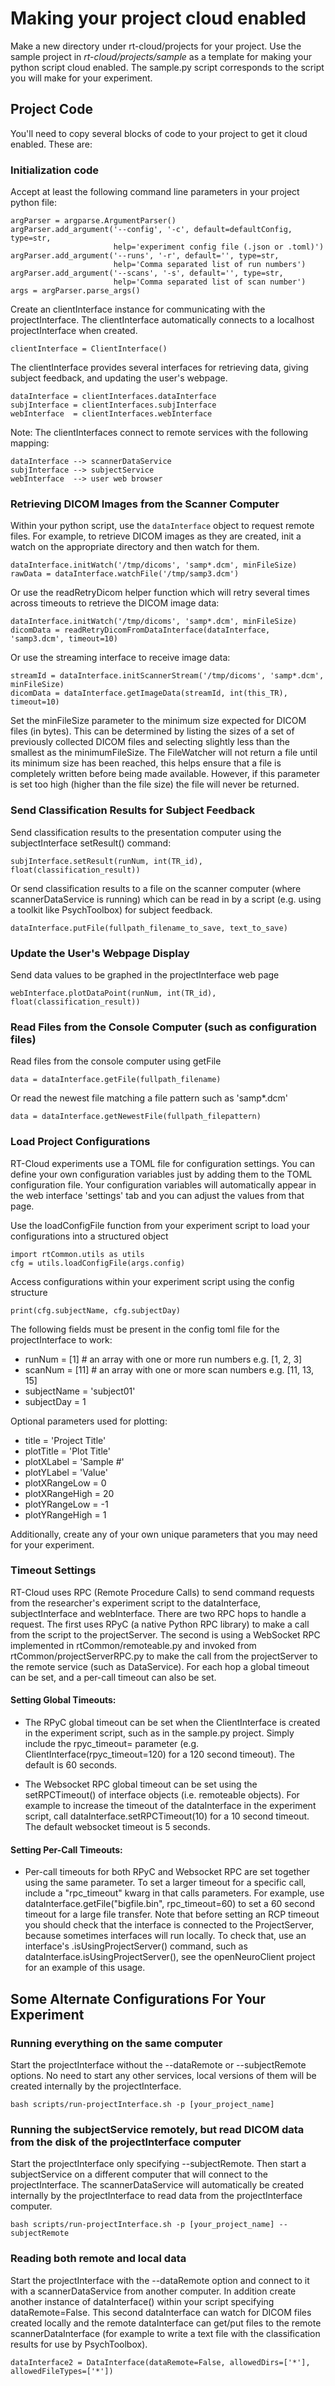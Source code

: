 # **Making your project cloud enabled**
Make a new directory under rt-cloud/projects for your project.
Use the sample project in *rt-cloud/projects/sample* as a template for making your python script cloud enabled. The sample.py script corresponds to the script you will make for your experiment.

## **Project Code**
You'll need to copy several blocks of code to your project to get it cloud enabled. These are:

### **Initialization code**

Accept at least the following command line parameters in your project python file:

    argParser = argparse.ArgumentParser()
    argParser.add_argument('--config', '-c', default=defaultConfig, type=str,
                           help='experiment config file (.json or .toml)')
    argParser.add_argument('--runs', '-r', default='', type=str,
                           help='Comma separated list of run numbers')
    argParser.add_argument('--scans', '-s', default='', type=str,
                           help='Comma separated list of scan number')
    args = argParser.parse_args()

Create an clientInterface instance for communicating with the projectInterface. The clientInterface automatically connects to a localhost projectInterface when created.

    clientInterface = ClientInterface()

The clientInterface provides several interfaces for retrieving data, giving subject feedback, and updating the user's webpage.

    dataInterface = clientInterfaces.dataInterface
    subjInterface = clientInterfaces.subjInterface
    webInterface  = clientInterfaces.webInterface

Note: The clientInterfaces connect to remote services with the following mapping:

    dataInterface --> scannerDataService
    subjInterface --> subjectService
    webInterface  --> user web browser

### **Retrieving DICOM Images from the Scanner Computer**

Within your python script, use the `dataInterface` object to request remote files. For example, to retrieve DICOM images as they are created, init a watch on the appropriate directory and then watch for them.

    dataInterface.initWatch('/tmp/dicoms', 'samp*.dcm', minFileSize)
    rawData = dataInterface.watchFile('/tmp/samp3.dcm')

Or use the readRetryDicom helper function which will retry several times across timeouts to retrieve the DICOM image data:

    dataInterface.initWatch('/tmp/dicoms', 'samp*.dcm', minFileSize)
    dicomData = readRetryDicomFromDataInterface(dataInterface, 'samp3.dcm', timeout=10)

Or use the streaming interface to receive image data:

    streamId = dataInterface.initScannerStream('/tmp/dicoms', 'samp*.dcm', minFileSize)
    dicomData = dataInterface.getImageData(streamId, int(this_TR), timeout=10)

Set the minFileSize parameter to the minimum size expected for DICOM files (in bytes). This can be determined by listing the sizes of a set of previously collected DICOM files and selecting slightly less than the smallest as the minimumFileSize. The FileWatcher will not return a file until its minimum size has been reached, this helps ensure that a file is completely written before being made available. However, if this parameter is set too high (higher than the file size) the file will never be returned.

### **Send Classification Results for Subject Feedback**

Send classification results to the presentation computer using the subjectInterface setResult() command:

    subjInterface.setResult(runNum, int(TR_id), float(classification_result))

Or send classification results to a file on the scanner computer (where scannerDataService is running) which can be read in by a script (e.g. using a toolkit like PsychToolbox) for subject feedback.

    dataInterface.putFile(fullpath_filename_to_save, text_to_save)

### **Update the User's Webpage Display**
Send data values to be graphed in the projectInterface web page

    webInterface.plotDataPoint(runNum, int(TR_id), float(classification_result))

### **Read Files from the Console Computer (such as configuration files)**
Read files from the console computer using getFile

    data = dataInterface.getFile(fullpath_filename)

Or read the newest file matching a file pattern such as 'samp*.dcm'

    data = dataInterface.getNewestFile(fullpath_filepattern)


### **Load Project Configurations**
RT-Cloud experiments use a TOML file for configuration settings. You can define your own configuration variables just by adding them to the TOML configuration file. Your configuration variables will automatically appear in the web interface 'settings' tab and you can adjust the values from that page.

Use the loadConfigFile function from your experiment script to load your configurations into a structured object

    import rtCommon.utils as utils
    cfg = utils.loadConfigFile(args.config)

Access configurations within your experiment script using the config structure

    print(cfg.subjectName, cfg.subjectDay)

The following fields must be present in the config toml file for the projectInterface to work:
  - runNum = [1]    # an array with one or more run numbers e.g. [1, 2, 3]
  - scanNum = [11]  # an array with one or more scan numbers e.g.  [11, 13, 15]
  - subjectName = 'subject01'
  - subjectDay = 1

Optional parameters used for plotting:
  - title = 'Project Title'
  - plotTitle = 'Plot Title'
  - plotXLabel = 'Sample #'
  - plotYLabel = 'Value'
  - plotXRangeLow = 0
  - plotXRangeHigh = 20
  - plotYRangeLow = -1
  - plotYRangeHigh = 1

Additionally, create any of your own unique parameters that you may need for your experiment.

### **Timeout Settings**
RT-Cloud uses RPC (Remote Procedure Calls) to send command requests from the researcher's experiment script to the dataInterface, subjectInterface and webInterface. There are two RPC hops to handle a request. The first uses RPyC (a native Python RPC library) to make a call from the script to the projectServer. The second is using a WebSocket RPC implemented in rtCommon/remoteable.py and invoked from rtCommon/projectServerRPC.py to make the call from the projectServer to the remote service (such as DataService). For each hop a global timeout can be set, and a per-call timeout can also be set.

#### Setting Global Timeouts:

- The RPyC global timeout can be set when the ClientInterface is created in the experiment script, such as in the sample.py project. Simply include the rpyc_timeout= parameter (e.g. ClientInterface(rpyc_timeout=120) for a 120 second timeout). The default is 60 seconds.

- The Websocket RPC global timeout can be set using the setRPCTimeout() of interface objects (i.e. remoteable objects). For example to increase the timeout of the dataInterface in the experiment script, call dataInterface.setRPCTimeout(10) for a 10 second timeout. The default websocket timeout is 5 seconds.

#### Setting Per-Call Timeouts:

- Per-call timeouts for both RPyC and Websocket RPC are set together using the same parameter. To set a larger timeout for a specific call, include a "rpc_timeout" kwarg in that calls parameters. For example, use dataInterface.getFile("bigfile.bin", rpc_timeout=60) to set a 60 second timeout for a large file transfer. Note that before setting an RCP timeout you should check that the interface is connected to the ProjectServer, because sometimes interfaces will run locally. To check that, use an interface's .isUsingProjectServer() command, such as dataInterface.isUsingProjectServer(), see the openNeuroClient project for an example of this usage.

## **Some Alternate Configurations For Your Experiment**
### **Running everything on the same computer**
Start the projectInterface without the --dataRemote or --subjectRemote options. No need to start any other services, local versions of them will be created internally by the projectInterface.

    bash scripts/run-projectInterface.sh -p [your_project_name]

### **Running the subjectService remotely, but read DICOM data from the disk of the projectInterface computer**
Start the projectInterface only specifying --subjectRemote. Then start a subjectService on a different computer that will connect to the projectInterface. The scannerDataService will automatically be created internally by the projectInterface to read data from the projectInterface computer.

    bash scripts/run-projectInterface.sh -p [your_project_name] --subjectRemote

### **Reading both remote and local data**
Start the projectInterface with the --dataRemote option and connect to it with a scannerDataService from another computer. In addition create another instance of dataInterface() within your script specifying dataRemote=False. This second dataInterface can watch for DICOM files created locally and the remote dataInterface can get/put files to the remote scannerDataInterface (for example to write a text file with the classification results for use by PsychToolbox).

    dataInterface2 = DataInterface(dataRemote=False, allowedDirs=['*'], allowedFileTypes=['*'])
